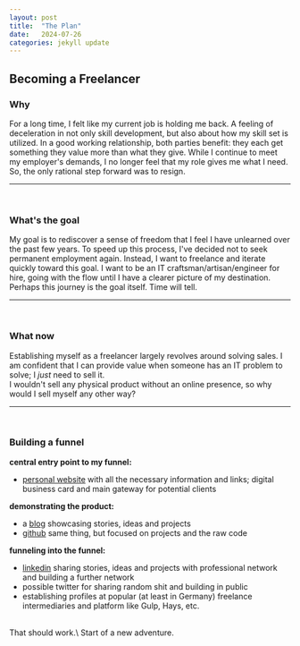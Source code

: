 ```yaml
---
layout: post
title:  "The Plan"
date:   2024-07-26
categories: jekyll update
---
```


## Becoming a Freelancer
### Why

For a long time, I felt like my current job is holding me back. A feeling of deceleration in not only skill development, but also about how my skill set is utilized. In a good working relationship, both parties benefit: they each get something they value more than what they give. While I continue to meet my employer's demands, I no longer feel that my role gives me what I need. So, the only rational step forward was to resign.

<hr><br>

### What's the goal

My goal is to rediscover a sense of freedom that I feel I have unlearned over the past few years. To speed up this process, I've decided not to seek permanent employment again. Instead, I want to freelance and iterate quickly toward this goal. I want to be an IT craftsman/artisan/engineer for hire, going with the flow until I have a clearer picture of my destination. Perhaps this journey is the goal itself. Time will tell.

<hr><br>

### What now

Establishing myself as a freelancer largely revolves around solving sales. I am confident that I can provide value when someone has an IT problem to solve; I *just* need to sell it.\
I wouldn't sell any physical product without an online presence, so why would I sell myself any other way?

<hr><br>

### Building a funnel

**central entry point to my funnel:**
- [personal website](https://nicorevermann.com) with all the necessary information and links; digital business card and main gateway for potential clients

**demonstrating the product:**
- a [blog](https://nicorevermann.github.io/) showcasing stories, ideas and projects
- [github](https://github.com/nicorevermann) same thing, but focused on projects and the raw code

**funneling into the funnel:**
- [linkedin](https://linkedin.com/in/nico-revermann) sharing stories, ideas and projects with professional network and building a further network
- possible twitter for sharing random shit and building in public
- establishing profiles at popular (at least in Germany) freelance intermediaries and platform like Gulp, Hays, etc.

<br>
That should work.\
Start of a new adventure.
